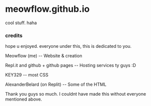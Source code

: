 # meowflow.github.io
cool stuff. haha

### credits
hope u enjoyed. everyone under this, this is dedicated to you.


Meowflow (me) -- Website & creation


Repl.it and github + github pages -- Hosting services ty guys :D


KEY329 -- most CSS


AlexanderBelard (on Replit) -- Some of the HTML


Thank you guys so much. I  couldnt have made this without everyone mentioned above.
